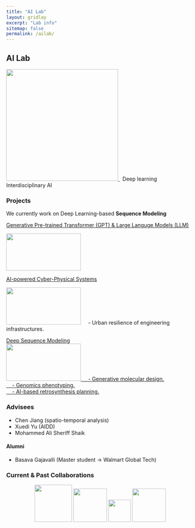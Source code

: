 ```yaml
---
title: "AI Lab"
layout: gridlay
excerpt: "Lab info"
sitemap: false
permalink: /ailab/
---
```


## AI Lab


<a href="https://wenlu-w.github.io/">
        <img src="{{ site.url }}{{ site.baseurl }}/images/AIserver.jpeg" style="width: 300px; box-shadow: none">
</a>&nbsp;&nbsp;Deep learning &nbsp;&nbsp; Interdisciplinary AI


### Projects

<!--
Deep Sequential Modeling for Interdisciplinary research 
**+ Spatial locality** <br>
&nbsp;&nbsp;&nbsp; <ins>[Spatial AI](https://wenlu-w.github.io/project/2021/09/01/spatial.html)</ins> <br>
&nbsp;&nbsp;&nbsp; - Precipitation, extreme weather, geophysics, etc. <br>
&nbsp;&nbsp;&nbsp; - Transportation, road safety, etc. <br>
**+ Small molecules** <br>
&nbsp;&nbsp;&nbsp; <ins>[AI for Molecular Design](https://wenlu-w.github.io/project/2021/09/01/chem.html)</ins> <br>
&nbsp;&nbsp;&nbsp; - Drug discovery. <br>
&nbsp;&nbsp;&nbsp; - Material design. <br>
**+ Genetics** <br>
&nbsp;&nbsp;&nbsp; <ins>[AI for Genomic selection](https://wenlu-w.github.io/project/2021/09/01/bio.html)</ins> <br>
&nbsp;&nbsp;&nbsp; - Phenotype prediction. <br>
**+ Imaging** <br>
&nbsp;&nbsp;&nbsp; <ins>[Computed Tomography (CT)]()</ins> <br>
<center><figure class="second">
  <img src="{{ site.url }}{{ site.baseurl }}/images/lab1.jpg" style="width: 400px; height: 250px">
  <img src="{{ site.url }}{{ site.baseurl }}/images/lab2.jpg" style="width: 400px; height: 250px">
</figure></center>
-->

We currently work on Deep Learning-based <b>Sequence Modeling</b>

<ins>[Generative Pre-trained Transformer (GPT) & Large Languge Models (LLM)](https://wenlu-w.github.io/project/2022/01/01/llm.html)</ins></br>

<kbd> <img align="float: left" width="200" height="100" src="{{ site.url }}{{ site.baseurl }}/images/weather2.png" ></kbd></br>

<ins>[AI-powered Cyber-Physical Systems](https://wenlu-w.github.io/project/2021/09/01/social.html)</ins></br>

<kbd><img align="float: left" width="200" height="100" src="{{ site.url }}{{ site.baseurl }}/images/weather2.png"></kbd>
&nbsp;&nbsp;&nbsp; - Urban resilience of engineering infrastructures. <br>

<ins>[Deep Sequence Modeling](https://wenlu-w.github.io/project/2021/09/01/sequential.html)<ins></br>
<kbd><img align="float: left" width="200" height="100" src="{{ site.url }}{{ site.baseurl }}/images/weather2.png"></kbd>
&nbsp;&nbsp;&nbsp; - Generative molecular design. <br>
&nbsp;&nbsp;&nbsp; - Genomics phenotyping. <br>
&nbsp;&nbsp;&nbsp; - AI-based retrosynthesis planning. <br>


	

### Advisees

- Chen Jiang (spatio-temporal analysis)
- Xuedi Yu (AIDD)
- Mohammed Ali Sheriff Shaik

#### Alumni
- Basava Gajavalli (Master student -> Walmart Global Tech)

### Current & Past Collaborations

<center><figure class="fifth">
  <img src="{{ site.url }}{{ site.baseurl }}/images/microsoft.png" style="width: 100px; box-shadow: none">
  <img src="{{ site.url }}{{ site.baseurl }}/images/biogen.jpeg" style="width: 90px; box-shadow: none">
  <img src="{{ site.url }}{{ site.baseurl }}/images/cornell.png" style="width: 60px; box-shadow: none">
  <img src="{{ site.url }}{{ site.baseurl }}/images/wework.png" style="width: 90px; box-shadow: none">
</figure></center>

